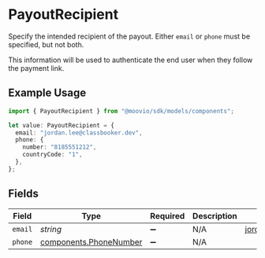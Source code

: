 # PayoutRecipient

Specify the intended recipient of the payout.
Either `email` or `phone` must be specified, but not both.

This information will be used to authenticate the end user when they follow the payment link.

## Example Usage

```typescript
import { PayoutRecipient } from "@moovio/sdk/models/components";

let value: PayoutRecipient = {
  email: "jordan.lee@classbooker.dev",
  phone: {
    number: "8185551212",
    countryCode: "1",
  },
};
```

## Fields

| Field                                                            | Type                                                             | Required                                                         | Description                                                      | Example                                                          |
| ---------------------------------------------------------------- | ---------------------------------------------------------------- | ---------------------------------------------------------------- | ---------------------------------------------------------------- | ---------------------------------------------------------------- |
| `email`                                                          | *string*                                                         | :heavy_minus_sign:                                               | N/A                                                              | jordan.lee@classbooker.dev                                       |
| `phone`                                                          | [components.PhoneNumber](../../models/components/phonenumber.md) | :heavy_minus_sign:                                               | N/A                                                              |                                                                  |